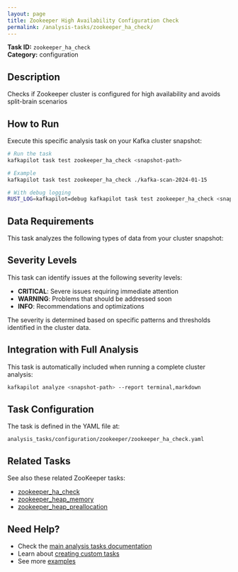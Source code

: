 ```yaml
---
layout: page
title: Zookeeper High Availability Configuration Check
permalink: /analysis-tasks/zookeeper_ha_check/
---
```


**Task ID:** `zookeeper_ha_check`  
**Category:** configuration

## Description

Checks if Zookeeper cluster is configured for high availability and avoids split-brain scenarios

## How to Run

Execute this specific analysis task on your Kafka cluster snapshot:

```bash
# Run the task
kafkapilot task test zookeeper_ha_check <snapshot-path>

# Example
kafkapilot task test zookeeper_ha_check ./kafka-scan-2024-01-15

# With debug logging
RUST_LOG=kafkapilot=debug kafkapilot task test zookeeper_ha_check <snapshot-path>
```

## Data Requirements

This task analyzes the following types of data from your cluster snapshot:



## Severity Levels

This task can identify issues at the following severity levels:

- **CRITICAL**: Severe issues requiring immediate attention
- **WARNING**: Problems that should be addressed soon  
- **INFO**: Recommendations and optimizations

The severity is determined based on specific patterns and thresholds identified in the cluster data.

## Integration with Full Analysis

This task is automatically included when running a complete cluster analysis:

```bash
kafkapilot analyze <snapshot-path> --report terminal,markdown
```

## Task Configuration

The task is defined in the YAML file at:
```
analysis_tasks/configuration/zookeeper/zookeeper_ha_check.yaml
```

## Related Tasks

See also these related ZooKeeper tasks:
- [zookeeper_ha_check](../zookeeper_ha_check)
- [zookeeper_heap_memory](../zookeeper_heap_memory)
- [zookeeper_heap_preallocation](../zookeeper_heap_preallocation)

## Need Help?

- Check the [main analysis tasks documentation](../)
- Learn about [creating custom tasks](/how-to#custom-analysis-tasks)
- See more [examples](/examples#analysis-tasks)

